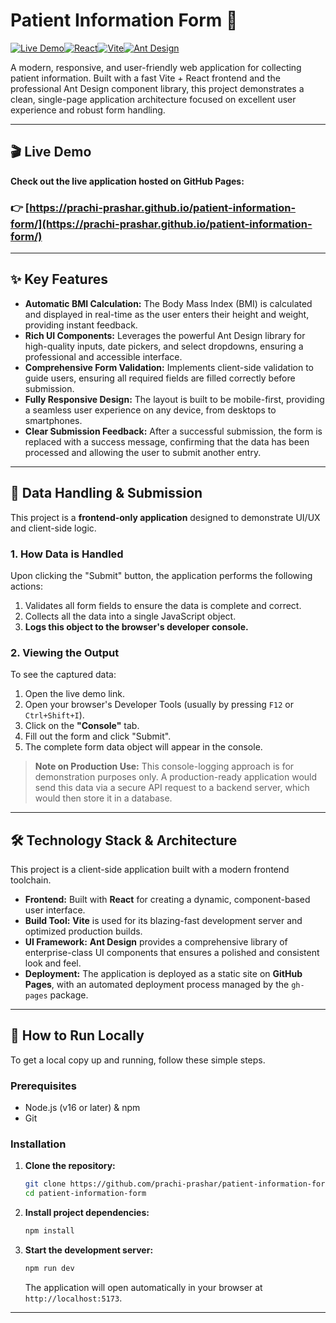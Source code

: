 # Patient Information Form 🚀

[![Live Demo](https://img.shields.io/badge/Live_Demo-Visit_Now-2ea44f?style=for-the-badge&logo=github)](https://prachi-prashar.github.io/patient-information-form/)[![React](https://img.shields.io/badge/React-18-61DAFB?style=for-the-badge&logo=react)](https://reactjs.org/)[![Vite](https://img.shields.io/badge/Vite-Fast-646CFF?style=for-the-badge&logo=vite)](https://vitejs.dev/)[![Ant Design](https://img.shields.io/badge/Ant_Design-UI-1677FF?style=for-the-badge&logo=ant-design)](https://ant.design/)

A modern, responsive, and user-friendly web application for collecting patient information. Built with a fast Vite + React frontend and the professional Ant Design component library, this project demonstrates a clean, single-page application architecture focused on excellent user experience and robust form handling.

---

## 🎬 Live Demo

**Check out the live application hosted on GitHub Pages:**

### 👉 [https://prachi-prashar.github.io/patient-information-form/](https://prachi-prashar.github.io/patient-information-form/)

---

## ✨ Key Features

-   **Automatic BMI Calculation:** The Body Mass Index (BMI) is calculated and displayed in real-time as the user enters their height and weight, providing instant feedback.
-   **Rich UI Components:** Leverages the powerful Ant Design library for high-quality inputs, date pickers, and select dropdowns, ensuring a professional and accessible interface.
-   **Comprehensive Form Validation:** Implements client-side validation to guide users, ensuring all required fields are filled correctly before submission.
-   **Fully Responsive Design:** The layout is built to be mobile-first, providing a seamless user experience on any device, from desktops to smartphones.
-   **Clear Submission Feedback:** After a successful submission, the form is replaced with a success message, confirming that the data has been processed and allowing the user to submit another entry.

---

## 📂 Data Handling & Submission

This project is a **frontend-only application** designed to demonstrate UI/UX and client-side logic.

### 1. How Data is Handled

Upon clicking the "Submit" button, the application performs the following actions:
1.  Validates all form fields to ensure the data is complete and correct.
2.  Collects all the data into a single JavaScript object.
3.  **Logs this object to the browser's developer console.**

### 2. Viewing the Output

To see the captured data:
1.  Open the live demo link.
2.  Open your browser's Developer Tools (usually by pressing `F12` or `Ctrl+Shift+I`).
3.  Click on the **"Console"** tab.
4.  Fill out the form and click "Submit".
5.  The complete form data object will appear in the console.

> **Note on Production Use:** This console-logging approach is for demonstration purposes only. A production-ready application would send this data via a secure API request to a backend server, which would then store it in a database.

---

## 🛠️ Technology Stack & Architecture

This project is a client-side application built with a modern frontend toolchain.

-   **Frontend:** Built with **React** for creating a dynamic, component-based user interface.
-   **Build Tool:** **Vite** is used for its blazing-fast development server and optimized production builds.
-   **UI Framework:** **Ant Design** provides a comprehensive library of enterprise-class UI components that ensures a polished and consistent look and feel.
-   **Deployment:** The application is deployed as a static site on **GitHub Pages**, with an automated deployment process managed by the `gh-pages` package.

---

## 🚀 How to Run Locally

To get a local copy up and running, follow these simple steps.

### Prerequisites

-   Node.js (v16 or later) & npm
-   Git

### Installation

1.  **Clone the repository:**
    ```sh
    git clone https://github.com/prachi-prashar/patient-information-form.git
    cd patient-information-form
    ```

2.  **Install project dependencies:**
    ```sh
    npm install
    ```

3.  **Start the development server:**
    ```sh
    npm run dev
    ```
    The application will open automatically in your browser at `http://localhost:5173`.

---
